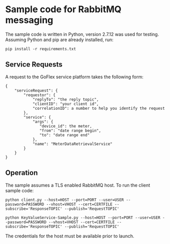 # Sample code for RabbitMQ messaging

The sample code is written in Python, version 2.7.12 was used for testing.
Assuming Python and pip are already installed, run:

``` 
pip install -r requirements.txt
``` 


## Service Requests

A request to the GoFlex service platform takes the following form:

``` 
{
    "serviceRequest": {
        "requestor": {
            "replyTo": "the reply topic",
            "clientID": "your client id", 
            "correlationID": a number to help you identify the request
        },
        "service": {
            "args": {
               "device_id": the meter, 
               "from": "date range begin",
               "to": "date range end" 
            },
            "name": "MeterDataRetrievalService"
        }
    }
}

``` 

## Operation

The sample assumes a TLS enabled RabbitMQ host. To run the client sample code:

``` 
python client.py --host=HOST --port=PORT --user=USER --password=PASSWORD --vhost=VHOST --cert=CERTFILE --subscribe='ResponseTOPIC' --publish='RequestTOPIC'
``` 

``` 
python KeyValueService-Sample.py --host=HOST --port=PORT --user=USER --password=PASSWORD --vhost=VHOST --cert=CERTFILE --subscribe='ResponseTOPIC' --publish='RequestTOPIC'
``` 

The credentials for the host must be available prior to launch.

